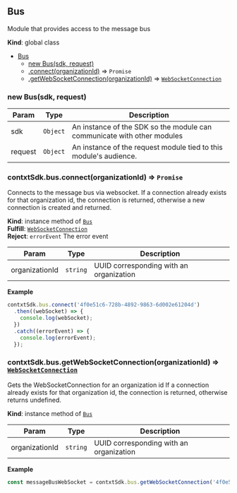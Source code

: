 <a name="Bus"></a>

## Bus
Module that provides access to the message bus

**Kind**: global class  

* [Bus](#Bus)
    * [new Bus(sdk, request)](#new_Bus_new)
    * [.connect(organizationId)](#Bus+connect) ⇒ <code>Promise</code>
    * [.getWebSocketConnection(organizationId)](#Bus+getWebSocketConnection) ⇒ [<code>WebSocketConnection</code>](#WebSocketConnection)

<a name="new_Bus_new"></a>

### new Bus(sdk, request)

| Param | Type | Description |
| --- | --- | --- |
| sdk | <code>Object</code> | An instance of the SDK so the module can communicate with other modules |
| request | <code>Object</code> | An instance of the request module tied to this module's audience. |

<a name="Bus+connect"></a>

### contxtSdk.bus.connect(organizationId) ⇒ <code>Promise</code>
Connects to the message bus via websocket.
If a connection already exists for that organization id, the connection is returned, otherwise a new connection is created and returned.

**Kind**: instance method of [<code>Bus</code>](#Bus)  
**Fulfill**: [<code>WebSocketConnection</code>](#WebSocketConnection)  
**Reject**: <code>errorEvent</code> The error event  

| Param | Type | Description |
| --- | --- | --- |
| organizationId | <code>string</code> | UUID corresponding with an organization |

**Example**  
```js
contxtSdk.bus.connect('4f0e51c6-728b-4892-9863-6d002e61204d')
  .then((webSocket) => {
    console.log(webSocket);
  })
  .catch((errorEvent) => {
    console.log(errorEvent);
  });
```
<a name="Bus+getWebSocketConnection"></a>

### contxtSdk.bus.getWebSocketConnection(organizationId) ⇒ [<code>WebSocketConnection</code>](#WebSocketConnection)
Gets the WebSocketConnection for an organization id
If a connection already exists for that organization id, the connection is returned, otherwise returns undefined.

**Kind**: instance method of [<code>Bus</code>](#Bus)  

| Param | Type | Description |
| --- | --- | --- |
| organizationId | <code>string</code> | UUID corresponding with an organization |

**Example**  
```js
const messageBusWebSocket = contxtSdk.bus.getWebSocketConnection('4f0e51c6-728b-4892-9863-6d002e61204d');
```
